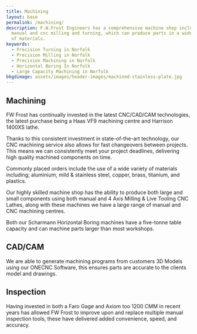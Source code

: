 ```yaml
---
title: Machining
layout: base
permalink: /machining/
description: F.W.Frost Engineers has a comprehensive machine shop including
  manual and cnc milling and turning, which can produce parts in a wide variety
  of materials.
keywords:
  - Precision Turning in Norfolk
  - Precision Milling in Norfolk
  - Precision Machining in Norfolk
  - Horizontal Boring In Norfolk
  - Large Capacity Machining in Norfolk
bkgdimage: assets/images/header-images/machined-stainless-plate.jpg
---
```

## Machining

FW Frost has continually invested in the latest CNC/CAD/CAM technologies, the latest purchase being a Haas VF9 machining centre and Harrison 1400XS lathe.

Thanks to this consistent investment in state-of-the-art technology, our CNC machining service also allows for fast changeovers between projects. This means we can consistently meet your project deadlines, delivering high quality machined components on time.

Commonly placed orders include the use of a wide variety of materials including; aluminium, mild & stainless steel, copper, brass, titanium, and plastics.

Our highly skilled machine shop has the ability to produce both large and small components using both manual and 4 Axis Milling & Live Tooling CNC Lathes, along with these machines we have a large range of manual and CNC machining centres.

Both our Scharmann Horizontal Boring machines have a five-tonne table capacity and can machine parts larger than most workshops.

## CAD/CAM

We are able to generate machining programs from customers 3D Models using our ONECNC Software, this ensures parts are accurate to the clients model and drawings.

## Inspection

Having invested in both a Faro Gage and Axiom too 1200 CMM in recent years has allowed FW Frost to improve upon and replace multiple manual inspection tools, these have delivered added convenience, speed, and accuracy.